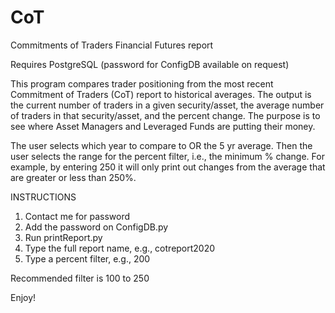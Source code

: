 # CoT

Commitments of Traders Financial Futures report

Requires PostgreSQL
(password for ConfigDB available on request)

This program compares trader positioning from the most recent Commitment of Traders (CoT) report to historical averages. 
The output is the current number of traders in a given security/asset, the average number of traders in that security/asset, and the percent change.
The purpose is to see where Asset Managers and Leveraged Funds are putting their money.

The user selects which year to compare to OR the 5 yr average. Then the user selects the range for the percent filter, i.e., the minimum % change.
For example, by entering 250 it will only print out changes from the average that are greater or less than 250%.

INSTRUCTIONS
1. Contact me for password
2. Add the password on ConfigDB.py
3. Run printReport.py
4. Type the full report name, e.g., cotreport2020
5. Type a percent filter, e.g., 200

Recommended filter is 100 to 250

Enjoy!
